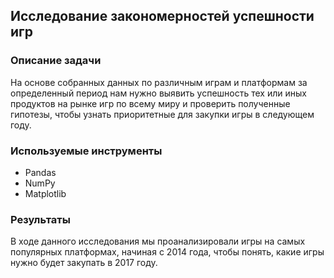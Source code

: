 ## Исследование закономерностей успешности игр
### Описание задачи
На основе собранных данных по различным играм и платформам за определенный период нам нужно выявить успешность тех или иных продуктов на рынке игр по всему миру и проверить полученные гипотезы, чтобы узнать приоритетные для закупки игры в следующем году.

### Используемые инструменты
- Pandas
- NumPy
- Matplotlib


### Результаты
В ходе данного исследования мы проанализировали игры на самых популярных платформах, начиная с 2014 года, чтобы понять, какие игры нужно будет закупать в 2017 году.